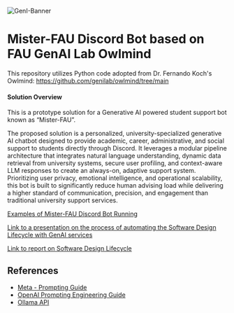 ![GenI-Banner](https://github.com/genilab-fau/genial-fau.github.io/blob/8f1a2d3523f879e1082918c7bba19553cb6e7212/images/geni-lab-banner.png?raw=true)


# Mister-FAU Discord Bot based on FAU GenAI Lab Owlmind

This repository utilizes Python code adopted from Dr. Fernando Koch's Owlmind: https://github.com/genilab/owlmind/tree/main


#### Solution Overview
This is a prototype solution for a Generative AI powered student support bot known as “Mister-FAU”.

The proposed solution is a personalized, university-specialized generative AI chatbot designed to provide academic, career, administrative, and social support to students directly through Discord. It leverages a modular pipeline architecture that integrates natural language understanding, dynamic data retrieval from university systems, secure user profiling, and context-aware LLM responses to create an always-on, adaptive support system. Prioritizing user privacy, emotional intelligence, and operational scalability, this bot is built to significantly reduce human advising load while delivering a higher standard of communication, precision, and engagement than traditional university support services.

[Examples of Mister-FAU Discord Bot Running](./examples.md)

[Link to a presentation on the process of automating the Software Design Lifecycle with GenAI services](https://fau-my.sharepoint.com/:p:/g/personal/jperrone2024_fau_edu/EaG2R2bnel9Hg_dgtIed8JEB5FNw-MC0QDXK28nZw6BzDw?e=bc8tnZ)

[Link to report on Software Design Lifecycle](https://fau-my.sharepoint.com/:b:/g/personal/jperrone2024_fau_edu/EaJKIL_76XtIv1mKHQRwdmMBAJ-lj_TxY0KJGouQ1P1pDQ?e=xmCXql)

## References
 
* [Meta - Prompting Guide](https://www.llama.com/docs/how-to-guides/prompting/)
* [OpenAI Prompting Engineering Guide](https://platform.openai.com/docs/guidesprompt-engineering)
* [Ollama API](https://github.com/ollama/ollama/blob/main/docs/api.md)




